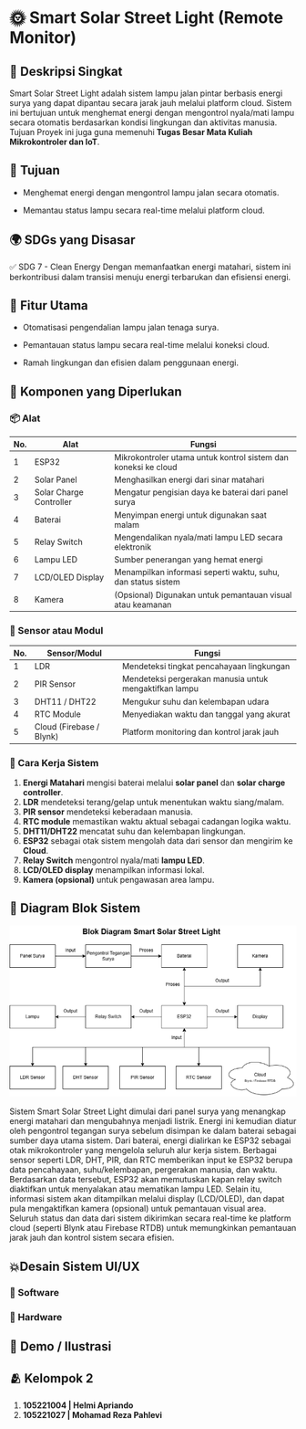 # 🌞 Smart Solar Street Light (Remote Monitor)
## 📖 Deskripsi Singkat
Smart Solar Street Light adalah sistem lampu jalan pintar berbasis energi surya yang dapat dipantau secara jarak jauh melalui platform cloud. Sistem ini bertujuan untuk menghemat energi dengan mengontrol nyala/mati lampu secara otomatis berdasarkan kondisi lingkungan dan aktivitas manusia. Tujuan Proyek ini juga guna memenuhi **Tugas Besar Mata Kuliah Mikrokontroler dan IoT**.

## 🎯 Tujuan
- Menghemat energi dengan mengontrol lampu jalan secara otomatis.

- Memantau status lampu secara real-time melalui platform cloud.

## 🌍 SDGs yang Disasar
✅ SDG 7 - Clean Energy
Dengan memanfaatkan energi matahari, sistem ini berkontribusi dalam transisi menuju energi terbarukan dan efisiensi energi. 

## 🚀 Fitur Utama
* Otomatisasi pengendalian lampu jalan tenaga surya.

* Pemantauan status lampu secara real-time melalui koneksi cloud.

* Ramah lingkungan dan efisien dalam penggunaan energi.

## 🧰 Komponen yang Diperlukan
### 📦 Alat
| No. | Alat                    | Fungsi                                                                 |
|-----|-------------------------|------------------------------------------------------------------------|
| 1   | ESP32                   | Mikrokontroler utama untuk kontrol sistem dan koneksi ke cloud         |
| 2   | Solar Panel             | Menghasilkan energi dari sinar matahari                                |
| 3   | Solar Charge Controller | Mengatur pengisian daya ke baterai dari panel surya                    |
| 4   | Baterai                 | Menyimpan energi untuk digunakan saat malam                            |
| 5   | Relay Switch            | Mengendalikan nyala/mati lampu LED secara elektronik                   |
| 6   | Lampu LED               | Sumber penerangan yang hemat energi                                    |
| 7   | LCD/OLED Display        | Menampilkan informasi seperti waktu, suhu, dan status sistem           |
| 8   | Kamera                  | (Opsional) Digunakan untuk pemantauan visual atau keamanan             |

### 📡 Sensor atau Modul

| No. | Sensor/Modul        | Fungsi                                                                 |
|-----|---------------------|------------------------------------------------------------------------|
| 1   | LDR                 | Mendeteksi tingkat pencahayaan lingkungan                              |
| 2   | PIR Sensor          | Mendeteksi pergerakan manusia untuk mengaktifkan lampu                 |
| 3   | DHT11 / DHT22       | Mengukur suhu dan kelembapan udara                                     |
| 4   | RTC Module          | Menyediakan waktu dan tanggal yang akurat                              |
| 5   | Cloud (Firebase / Blynk) | Platform monitoring dan kontrol jarak jauh                       |

### 📌 Cara Kerja Sistem

1. **Energi Matahari** mengisi baterai melalui **solar panel** dan **solar charge controller**.
2. **LDR** mendeteksi terang/gelap untuk menentukan waktu siang/malam.
3. **PIR sensor** mendeteksi keberadaan manusia.
4. **RTC module** memastikan waktu aktual sebagai cadangan logika waktu.
5. **DHT11/DHT22** mencatat suhu dan kelembapan lingkungan.
6. **ESP32** sebagai otak sistem mengolah data dari sensor dan mengirim ke **Cloud**.
7. **Relay Switch** mengontrol nyala/mati **lampu LED**.
8. **LCD/OLED display** menampilkan informasi lokal.
9. **Kamera (opsional)** untuk pengawasan area lampu.
    
## 🧩 Diagram Blok Sistem
![Diagram Blok Sistem](Diagram-Blok-Sistem.png)

Sistem Smart Solar Street Light dimulai dari panel surya yang menangkap energi matahari dan mengubahnya menjadi listrik. Energi ini kemudian diatur oleh pengontrol tegangan surya sebelum disimpan ke dalam baterai sebagai sumber daya utama sistem. Dari baterai, energi dialirkan ke ESP32 sebagai otak mikrokontroler yang mengelola seluruh alur kerja sistem. Berbagai sensor seperti LDR, DHT, PIR, dan RTC memberikan input ke ESP32 berupa data pencahayaan, suhu/kelembapan, pergerakan manusia, dan waktu. Berdasarkan data tersebut, ESP32 akan memutuskan kapan relay switch diaktifkan untuk menyalakan atau mematikan lampu LED. Selain itu, informasi sistem akan ditampilkan melalui display (LCD/OLED), dan dapat pula mengaktifkan kamera (opsional) untuk pemantauan visual area. Seluruh status dan data dari sistem dikirimkan secara real-time ke platform cloud (seperti Blynk atau Firebase RTDB) untuk memungkinkan pemantauan jarak jauh dan kontrol sistem secara efisien.

## 💥Desain Sistem UI/UX
### 📱 Software

### 💽 Hardware

## 📸 Demo / Ilustrasi

## 🫂 Kelompok 2
1. **105221004 | Helmi Apriando**
2. **105221027 | Mohamad Reza Pahlevi**

